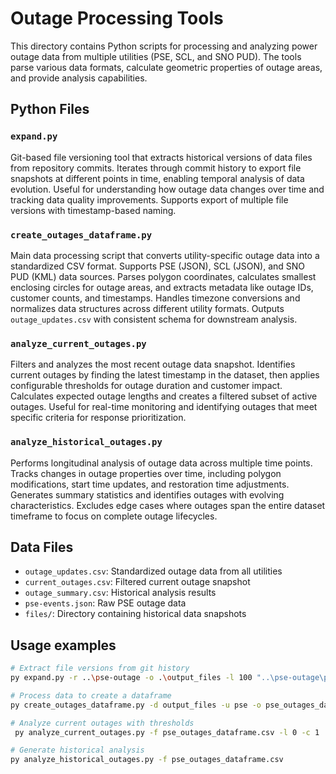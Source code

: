# Outage Processing Tools

This directory contains Python scripts for processing and analyzing power outage data from multiple utilities (PSE, SCL, and SNO PUD). The tools parse various data formats, calculate geometric properties of outage areas, and provide analysis capabilities.

## Python Files

### `expand.py`
Git-based file versioning tool that extracts historical versions of data files from repository commits. Iterates through commit history to export file snapshots at different points in time, enabling temporal analysis of data evolution. Useful for understanding how outage data changes over time and tracking data quality improvements. Supports export of multiple file versions with timestamp-based naming.

### `create_outages_dataframe.py`
Main data processing script that converts utility-specific outage data into a standardized CSV format. Supports PSE (JSON), SCL (JSON), and SNO PUD (KML) data sources. Parses polygon coordinates, calculates smallest enclosing circles for outage areas, and extracts metadata like outage IDs, customer counts, and timestamps. Handles timezone conversions and normalizes data structures across different utility formats. Outputs `outage_updates.csv` with consistent schema for downstream analysis.

### `analyze_current_outages.py`
Filters and analyzes the most recent outage data snapshot. Identifies current outages by finding the latest timestamp in the dataset, then applies configurable thresholds for outage duration and customer impact. Calculates expected outage lengths and creates a filtered subset of active outages. Useful for real-time monitoring and identifying outages that meet specific criteria for response prioritization.

### `analyze_historical_outages.py`
Performs longitudinal analysis of outage data across multiple time points. Tracks changes in outage properties over time, including polygon modifications, start time updates, and restoration time adjustments. Generates summary statistics and identifies outages with evolving characteristics. Excludes edge cases where outages span the entire dataset timeframe to focus on complete outage lifecycles.


## Data Files

- `outage_updates.csv`: Standardized outage data from all utilities
- `current_outages.csv`: Filtered current outage snapshot
- `outage_summary.csv`: Historical analysis results
- `pse-events.json`: Raw PSE outage data
- `files/`: Directory containing historical data snapshots

## Usage examples

```bash
# Extract file versions from git history
py expand.py -r ..\pse-outage -o .\output_files -l 100 "..\pse-outage\pse-events.json"

# Process data to create a dataframe
py create_outages_dataframe.py -d output_files -u pse -o pse_outages_dataframe.csv

# Analyze current outages with thresholds
 py analyze_current_outages.py -f pse_outages_dataframe.csv -l 0 -c 1

# Generate historical analysis
py analyze_historical_outages.py -f pse_outages_dataframe.csv

```
